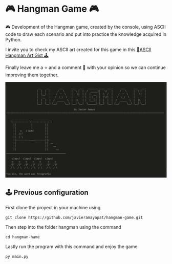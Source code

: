 # 🎮 Hangman Game 🎮

🎮 Development of the Hangman game, created by the console, using ASCII code to draw each scenario and put into practice the knowledge acquired in Python.

I invite you to check my ASCII art created for this game in this [📑ASCII Hangman Art Gist 🕹️](http://gist.github.com/javieramayapat/76a5d33b59b8b5fc58389790932faa22 "see my own ascii hangman art here ")

Finally leave me a ⭐ and a comment 📝 with your opinion so we can continue improving them together.


 

<img src="images/hangman-game.png" alt="Hangman-game">

## 🕹️ Previous configuration

First clone the proyect in your machine using
```
git clone https://github.com/javieramayapat/hangman-game.git
```
Then step into the folder hangman using the command 
```
cd hangman-hame
```
Lastly run the program with this command and enjoy the game
```
py main.py
```
